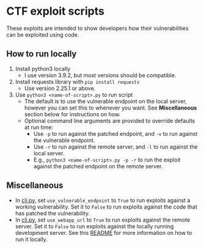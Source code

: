# CTF exploit scripts
These exploits are intended to show developers how their vulnerabilities can be exploited using code.

## How to run locally
1. Install python3 locally
    * I use version 3.9.2, but most versions should be compatible.
1. Install requests library with `pip install requests`
    * Use version 2.25.1 or above.
1. Use `python3 <name-of-script>.py` to run script
    * The default is to use the vulnerable endpoint on the local server, however you can set this to whenever you want. See **Miscellaneous** section below for instructions on how.
    * Optional command line arguments are provided to override defaults at run time:
        * Use `-p` to run against the patched endpoint, and `-v` to run against the vulnerable endpoint.
        * Use `-r` to run against the remote server, and `-l` to run against the local server.
        * E.g., `python3 <name-of-script>.py -p -r` to run the exploit against the patched endpoint on the remote server.

## Miscellaneous
* In [cli.py](cli.py), set `use_vulnerable_endpoint` to `True` to run exploits against a working vulnerability. Set it to `False` to run exploits against the code that has patched the vulnerability.
* In [cli.py](cli.py), set `use_webapp_url` to `True` to run exploits against the remote server. Set it to `False` to run exploits against the locally running development server. See this [README](../README.md) for more information on how to run it locally.
